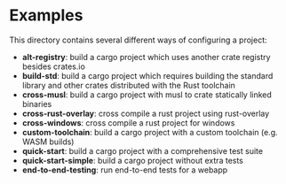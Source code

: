 # Examples

This directory contains several different ways of configuring a project:

* **alt-registry**: build a cargo project which uses another crate registry
  besides crates.io
* **build-std**: build a cargo project which requires building the
  standard library and other crates distributed with the Rust toolchain
* **cross-musl**: build a cargo project with musl to crate statically linked
  binaries
* **cross-rust-overlay**: cross compile a rust project using rust-overlay
* **cross-windows**: cross compile a rust project for windows
* **custom-toolchain**: build a cargo project with a custom toolchain (e.g. WASM
  builds)
* **quick-start**: build a cargo project with a comprehensive test suite
* **quick-start-simple**: build a cargo project without extra tests
* **end-to-end-testing**: run end-to-end tests for a webapp
